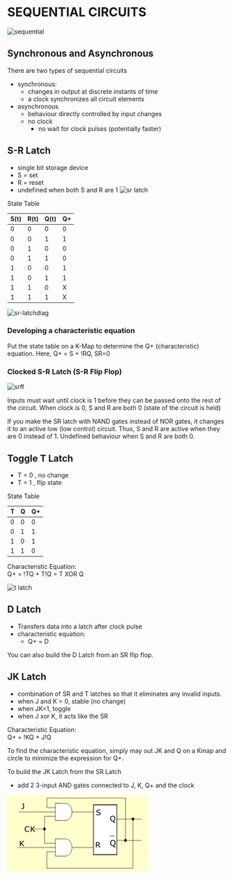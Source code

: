 # SEQUENTIAL CIRCUITS

![sequential](sequential.png)

## Synchronous and Asynchronous
There are two types of sequential circuits
- synchronous:
  - changes in output at discrete instants of time
  - a clock synchronizes all circuit elements
- asynchronous
  - behaviour directly controlled by input changes
  - no clock
    - no wait for clock pulses (potentially faster)

## S-R Latch
- single bit storage device
- S = set
- R = reset
- undefined when both S and R are 1
![sr latch](sr_latch.png)

State Table

S(t) | R(t) | Q(t) | Q+
---|---|---|---
0 | 0 | 0 | 0
0 | 0 | 1 | 1
0 | 1 | 0 | 0
0 | 1 | 1 | 0
1 | 0 | 0 | 1
1 | 0 | 1 | 1
1 | 1 | 0 | X
1 | 1 | 1 | X

![sr-latchdiag](sr-latchdiag.png)

### Developing a characteristic equation
Put the state table on a K-Map to determine the Q+ (characteristic) equation. Here, Q+ = S + !RQ, SR=0

### Clocked S-R Latch (S-R Flip Flop)
![srff](srff.png)

Inputs must wait until clock is 1 before they can be passed onto the rest of the circuit. When clock is 0, S and R are both 0 (state of the circuit is held)

If you make the SR latch with NAND gates instead of NOR gates, it changes it to an active low (low control) circuit. Thus, S and R are active when they are 0 instead of 1. Undefined behaviour when S and R are both 0.

## Toggle T Latch
- T = 0 , no change
- T = 1 , flip state

State Table

T | Q | Q+
--- | --- | ---
0 | 0 | 0
0 | 1 | 1
1 | 0 | 1
1 | 1 | 0

Characteristic Equation:</br>
Q+ = !TQ + T!Q = T XOR Q

![t latch](t_latch.png)

## D Latch
- Transfers data into a latch after clock pulse
- characteristic equation:
  - Q+ = D

You can also build the D Latch from an SR flip flop.

## JK Latch
- combination of SR and T latches so that it eliminates any invalid inputs.
- when J and K = 0, stable (no change)
- when JK=1, toggle
- when J xor K, it acts like the SR

Characteristic Equation:</br>
Q+ = !KQ + J!Q

To find the characteristic equation, simply may out JK and Q on a Kmap and circle to minimize the expression for Q+.

To build the JK Latch from the SR Latch
- add 2 3-input AND gates connected to J, K, Q+ and the clock

![jkfromsr](images/jkfromsr.png)


